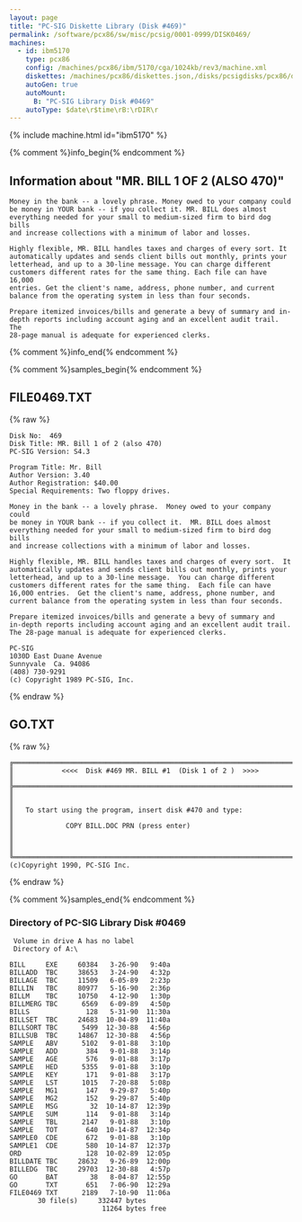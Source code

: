 ```yaml
---
layout: page
title: "PC-SIG Diskette Library (Disk #469)"
permalink: /software/pcx86/sw/misc/pcsig/0001-0999/DISK0469/
machines:
  - id: ibm5170
    type: pcx86
    config: /machines/pcx86/ibm/5170/cga/1024kb/rev3/machine.xml
    diskettes: /machines/pcx86/diskettes.json,/disks/pcsigdisks/pcx86/diskettes.json
    autoGen: true
    autoMount:
      B: "PC-SIG Library Disk #0469"
    autoType: $date\r$time\rB:\rDIR\r
---
```


{% include machine.html id="ibm5170" %}

{% comment %}info_begin{% endcomment %}

## Information about "MR. BILL 1 OF 2 (ALSO 470)"

    Money in the bank -- a lovely phrase. Money owed to your company could
    be money in YOUR bank -- if you collect it. MR. BILL does almost
    everything needed for your small to medium-sized firm to bird dog bills
    and increase collections with a minimum of labor and losses.
    
    Highly flexible, MR. BILL handles taxes and charges of every sort. It
    automatically updates and sends client bills out monthly, prints your
    letterhead, and up to a 30-line message. You can charge different
    customers different rates for the same thing. Each file can have 16,000
    entries. Get the client's name, address, phone number, and current
    balance from the operating system in less than four seconds.
    
    Prepare itemized invoices/bills and generate a bevy of summary and in-
    depth reports including account aging and an excellent audit trail. The
    28-page manual is adequate for experienced clerks.
{% comment %}info_end{% endcomment %}

{% comment %}samples_begin{% endcomment %}

## FILE0469.TXT

{% raw %}
```
Disk No:  469                                                           
Disk Title: MR. Bill 1 of 2 (also 470)  
PC-SIG Version: S4.3                                                    
                                                                        
Program Title: Mr. Bill                                                 
Author Version: 3.40                                                    
Author Registration: $40.00                                             
Special Requirements: Two floppy drives.                                
                                                                        
Money in the bank -- a lovely phrase.  Money owed to your company could 
be money in YOUR bank -- if you collect it.  MR. BILL does almost       
everything needed for your small to medium-sized firm to bird dog bills 
and increase collections with a minimum of labor and losses.            
                                                                        
Highly flexible, MR. BILL handles taxes and charges of every sort.  It  
automatically updates and sends client bills out monthly, prints your   
letterhead, and up to a 30-line message.  You can charge different      
customers different rates for the same thing.  Each file can have       
16,000 entries.  Get the client's name, address, phone number, and      
current balance from the operating system in less than four seconds.    
                                                                        
Prepare itemized invoices/bills and generate a bevy of summary and      
in-depth reports including account aging and an excellent audit trail.  
The 28-page manual is adequate for experienced clerks.                  
                                                                        
PC-SIG                                                                  
1030D East Duane Avenue                                                 
Sunnyvale  Ca. 94086                                                    
(408) 730-9291                                                          
(c) Copyright 1989 PC-SIG, Inc.                                         
```
{% endraw %}

## GO.TXT

{% raw %}
```
╔═════════════════════════════════════════════════════════════════════════╗
║            <<<<  Disk #469 MR. BILL #1  (Disk 1 of 2 )  >>>>            ║
╠═════════════════════════════════════════════════════════════════════════╣
║                                                                         ║
║   To start using the program, insert disk #470 and type:                ║
║             COPY BILL.DOC PRN (press enter)                             ║
║                                                                         ║
╚═════════════════════════════════════════════════════════════════════════╝
(c)Copyright 1990, PC-SIG Inc.
```
{% endraw %}

{% comment %}samples_end{% endcomment %}

### Directory of PC-SIG Library Disk #0469

     Volume in drive A has no label
     Directory of A:\

    BILL     EXE     60384   3-26-90   9:40a
    BILLADD  TBC     38653   3-24-90   4:32p
    BILLAGE  TBC     11509   6-05-89   2:23p
    BILLIN   TBC     80977   5-16-90   2:36p
    BILLM    TBC     10750   4-12-90   1:30p
    BILLMERG TBC      6569   6-09-89   4:50p
    BILLS              128   5-31-90  11:30a
    BILLSET  TBC     24683  10-04-89  11:40a
    BILLSORT TBC      5499  12-30-88   4:56p
    BILLSUB  TBC     14867  12-30-88   4:56p
    SAMPLE   ABV      5102   9-01-88   3:10p
    SAMPLE   ADD       384   9-01-88   3:14p
    SAMPLE   AGE       576   9-01-88   3:17p
    SAMPLE   HED      5355   9-01-88   3:10p
    SAMPLE   KEY       171   9-01-88   3:17p
    SAMPLE   LST      1015   7-20-88   5:08p
    SAMPLE   MG1       147   9-29-87   5:40p
    SAMPLE   MG2       152   9-29-87   5:40p
    SAMPLE   MSG        32  10-14-87  12:39p
    SAMPLE   SUM       114   9-01-88   3:14p
    SAMPLE   TBL      2147   9-01-88   3:10p
    SAMPLE   TOT       640  10-14-87  12:34p
    SAMPLE0  CDE       672   9-01-88   3:10p
    SAMPLE1  CDE       580  10-14-87  12:37p
    ORD                128  10-02-89  12:05p
    BILLDATE TBC     28632   9-26-89  12:00p
    BILLEDG  TBC     29703  12-30-88   4:57p
    GO       BAT        38   8-04-87  12:55p
    GO       TXT       651   7-06-90  12:29a
    FILE0469 TXT      2189   7-10-90  11:06a
           30 file(s)     332447 bytes
                           11264 bytes free
